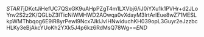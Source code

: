 $START$jDKctJiHefUC7QSxGK9uAHpPZgT4m1LXVbj6/iJ0iYXu1k1PVHr+d2JLoYnv2S2z2K/QGLbZ3ITicNiWMHWD2AOwqa0vXdayM3lrtArlEue8wZ71MESLkpWMThbqog6E9iR8yrPewI9Ncx7JklJvIHNwiduchKH039opL3Guyr2eJzzbcHLKy3eBjAkcYUoKh2YXk5J4p6kz6RdMsQ78Wg==$END$